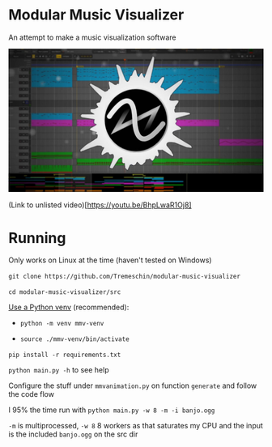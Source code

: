 # Modular Music Visualizer

An attempt to make a music visualization software

![Demo image of MMV](repo/demo.jpg)

(Link to unlisted video)[https://youtu.be/BhpLwaR1Oj8]

# Running

Only works on Linux at the time (haven't tested on Windows)

`git clone https://github.com/Tremeschin/modular-music-visualizer`

`cd modular-music-visualizer/src`

[Use a Python venv](https://github.com/Tremeschin/dandere2x-tremx/wiki/Python-venvs) (recommended):

- `python -m venv mmv-venv`

- `source ./mmv-venv/bin/activate`

`pip install -r requirements.txt`

`python main.py -h` to see help

Configure the stuff under `mmvanimation.py` on function `generate` and follow the code flow

I 95% the time run with `python main.py -w 8 -m -i banjo.ogg`

`-m` is multiprocessed, `-w 8` 8 workers as that saturates my CPU and the input is the included `banjo.ogg` on the src dir

